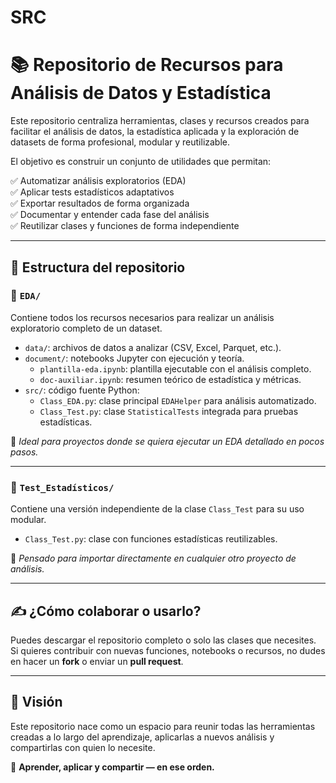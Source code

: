 # SRC

# 📚 Repositorio de Recursos para Análisis de Datos y Estadística

Este repositorio centraliza herramientas, clases y recursos creados para facilitar el análisis de datos, la estadística aplicada y la exploración de datasets de forma profesional, modular y reutilizable.

El objetivo es construir un conjunto de utilidades que permitan:

✅ Automatizar análisis exploratorios (EDA)  
✅ Aplicar tests estadísticos adaptativos  
✅ Exportar resultados de forma organizada  
✅ Documentar y entender cada fase del análisis  
✅ Reutilizar clases y funciones de forma independiente

---

## 🧭 Estructura del repositorio

### 📁 `EDA/`

Contiene todos los recursos necesarios para realizar un análisis exploratorio completo de un dataset.

- `data/`: archivos de datos a analizar (CSV, Excel, Parquet, etc.).
- `document/`: notebooks Jupyter con ejecución y teoría.
  - `plantilla-eda.ipynb`: plantilla ejecutable con el análisis completo.
  - `doc-auxiliar.ipynb`: resumen teórico de estadística y métricas.
- `src/`: código fuente Python:
  - `Class_EDA.py`: clase principal `EDAHelper` para análisis automatizado.
  - `Class_Test.py`: clase `StatisticalTests` integrada para pruebas estadísticas.

📌 _Ideal para proyectos donde se quiera ejecutar un EDA detallado en pocos pasos._

---

### 📁 `Test_Estadísticos/`

Contiene una versión independiente de la clase `Class_Test` para su uso modular.

- `Class_Test.py`: clase con funciones estadísticas reutilizables.

📌 _Pensado para importar directamente en cualquier otro proyecto de análisis._

---

## ✍️ ¿Cómo colaborar o usarlo?

Puedes descargar el repositorio completo o solo las clases que necesites.  
Si quieres contribuir con nuevas funciones, notebooks o recursos, no dudes en hacer un **fork** o enviar un **pull request**.

---

## 🧠 Visión

Este repositorio nace como un espacio para reunir todas las herramientas creadas a lo largo del aprendizaje, aplicarlas a nuevos análisis y compartirlas con quien lo necesite.

📌 **Aprender, aplicar y compartir — en ese orden.**
